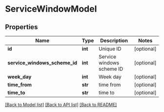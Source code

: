 # ServiceWindowModel

## Properties
Name | Type | Description | Notes
------------ | ------------- | ------------- | -------------
**id** | **int** | Unique ID | [optional] 
**service_windows_scheme_id** | **int** | Service windows scheme ID | [optional] 
**week_day** | **int** | Week day | [optional] 
**time_from** | **str** | time from | [optional] 
**time_to** | **str** | time to | [optional] 

[[Back to Model list]](../README.md#documentation-for-models) [[Back to API list]](../README.md#documentation-for-api-endpoints) [[Back to README]](../README.md)


